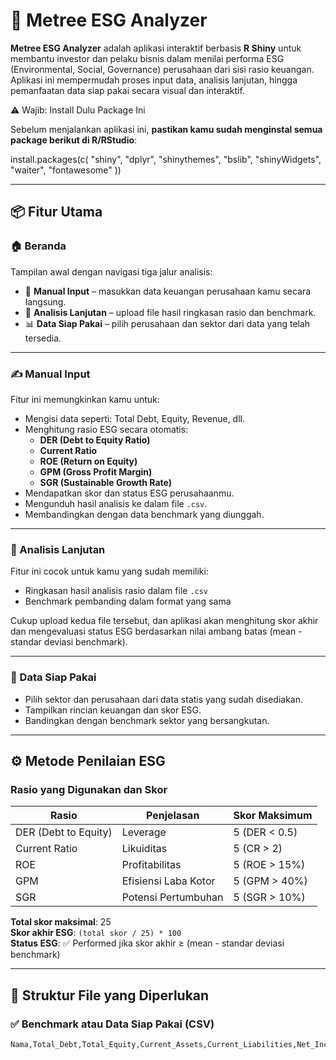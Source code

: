 # 🌿 Metree ESG Analyzer

**Metree ESG Analyzer** adalah aplikasi interaktif berbasis **R Shiny** untuk membantu investor dan pelaku bisnis dalam menilai performa ESG (Environmental, Social, Governance) perusahaan dari sisi rasio keuangan. Aplikasi ini mempermudah proses input data, analisis lanjutan, hingga pemanfaatan data siap pakai secara visual dan interaktif.

⚠️ Wajib: Install Dulu Package Ini

Sebelum menjalankan aplikasi ini, **pastikan kamu sudah menginstal semua package berikut di R/RStudio**:

install.packages(c(
  "shiny", 
  "dplyr", 
  "shinythemes", 
  "bslib", 
  "shinyWidgets", 
  "waiter", 
  "fontawesome"
))

---

## 📦 Fitur Utama

### 🏠 Beranda
Tampilan awal dengan navigasi tiga jalur analisis:
- 🚀 **Manual Input** – masukkan data keuangan perusahaan kamu secara langsung.
- 📂 **Analisis Lanjutan** – upload file hasil ringkasan rasio dan benchmark.
- 📊 **Data Siap Pakai** – pilih perusahaan dan sektor dari data yang telah tersedia.

---

### ✍️ Manual Input
Fitur ini memungkinkan kamu untuk:
- Mengisi data seperti: Total Debt, Equity, Revenue, dll.
- Menghitung rasio ESG secara otomatis:
  - **DER (Debt to Equity Ratio)**
  - **Current Ratio**
  - **ROE (Return on Equity)**
  - **GPM (Gross Profit Margin)**
  - **SGR (Sustainable Growth Rate)**
- Mendapatkan skor dan status ESG perusahaanmu.
- Mengunduh hasil analisis ke dalam file `.csv`.
- Membandingkan dengan data benchmark yang diunggah.

---

### 📂 Analisis Lanjutan
Fitur ini cocok untuk kamu yang sudah memiliki:
- Ringkasan hasil analisis rasio dalam file `.csv`
- Benchmark pembanding dalam format yang sama

Cukup upload kedua file tersebut, dan aplikasi akan menghitung skor akhir dan mengevaluasi status ESG berdasarkan nilai ambang batas (mean - standar deviasi benchmark).

---

### 🏢 Data Siap Pakai
- Pilih sektor dan perusahaan dari data statis yang sudah disediakan.
- Tampilkan rincian keuangan dan skor ESG.
- Bandingkan dengan benchmark sektor yang bersangkutan.

---

## ⚙️ Metode Penilaian ESG

### Rasio yang Digunakan dan Skor
| Rasio | Penjelasan | Skor Maksimum |
|-------|------------|---------------|
| DER (Debt to Equity) | Leverage | 5 (DER < 0.5) |
| Current Ratio | Likuiditas | 5 (CR > 2) |
| ROE | Profitabilitas | 5 (ROE > 15%) |
| GPM | Efisiensi Laba Kotor | 5 (GPM > 40%) |
| SGR | Potensi Pertumbuhan | 5 (SGR > 10%) |

**Total skor maksimal**: 25  
**Skor akhir ESG**: `(total skor / 25) * 100`  
**Status ESG**: ✅ Performed jika skor akhir ≥ (mean - standar deviasi benchmark)

---

## 📁 Struktur File yang Diperlukan

### ✅ Benchmark atau Data Siap Pakai (CSV)
```csv
Nama,Total_Debt,Total_Equity,Current_Assets,Current_Liabilities,Net_Income,Revenue,COGS,Dividend_Payout
